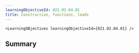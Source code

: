 ```yaml
---
learningObjectiveId: 021.02.04.01
title: Construction, functions, loads
---
```


```tsx eval
<LearningOBjectives learningObjectiveId={021.02.04.01} />
```

## Summary
